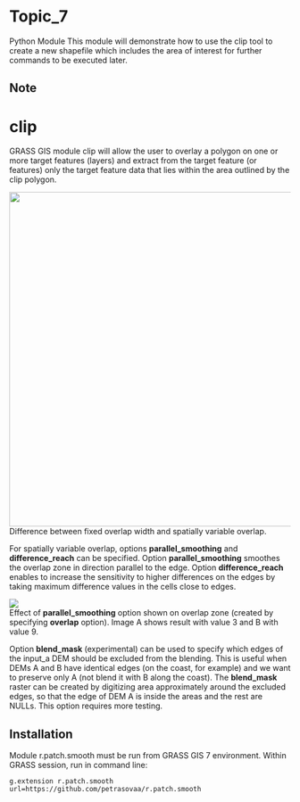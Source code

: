 # Topic_7
Python Module
This module will demonstrate how to use the clip tool to create a new shapefile which includes the area of interest for further commands to be executed later.
## Note


# clip
GRASS GIS module clip will allow the user to overlay a polygon on one or more target features (layers) and extract from the target feature (or features) only the target feature data that lies within the area outlined by the clip polygon. 

  




<img src="r_patch_smooth_overview.png" width=600 border=0><br>
Difference between fixed overlap width and spatially variable overlap.

<p>
For spatially variable overlap, options <b>parallel_smoothing</b>
and <b>difference_reach</b> can be specified.
Option <b>parallel_smoothing</b> smoothes the overlap zone in direction
parallel to the edge.
Option <b>difference_reach</b> enables to increase the sensitivity to higher
differences on the edges by taking maximum difference values in the cells
close to edges.

<img src="r_patch_smooth_parallel_smoothing.png" border=0><br>
Effect of <b>parallel_smoothing</b> option shown on overlap zone (created by specifying <b>overlap</b> option).
Image A shows result with value 3 and B with value 9.


Option <b>blend_mask</b> (experimental) can be used to specify which edges of
the input_a DEM should be excluded from the blending. This is useful when
DEMs A and B have identical edges (on the coast, for example) and we want
to preserve only A (not blend it with B along the coast).
The <b>blend_mask</b> raster can be created by digitizing area approximately around the excluded edges,
so that the edge of DEM A is inside the areas and the rest are NULLs.
This option requires more testing.

## Installation
Module r.patch.smooth must be run from GRASS GIS 7 environment. Within GRASS session, run in command line:

    g.extension r.patch.smooth url=https://github.com/petrasovaa/r.patch.smooth
